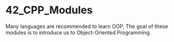 # 42_CPP_Modules
Many languages are recommended to learn OOP, The goal of these modules is to introduce us  to Object-Oriented Programming.
